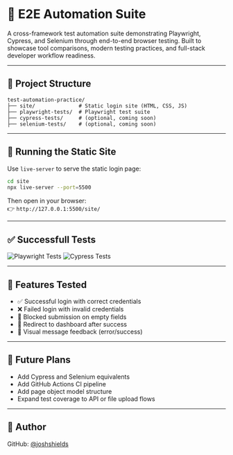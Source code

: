 # 🔧 E2E Automation Suite

A cross-framework test automation suite demonstrating Playwright, Cypress, and Selenium through end-to-end browser testing. Built to showcase tool comparisons, modern testing practices, and full-stack developer workflow readiness.

---

## 📁 Project Structure

```
test-automation-practice/
├── site/              # Static login site (HTML, CSS, JS)
├── playwright-tests/  # Playwright test suite
├── cypress-tests/     # (optional, coming soon)
├── selenium-tests/    # (optional, coming soon)
```

---

## 🚀 Running the Static Site

Use `live-server` to serve the static login page:

```bash
cd site
npx live-server --port=5500
```

Then open in your browser:  
👉 `http://127.0.0.1:5500/site/`

---

## ✅ Successfull Tests
![Playwright Tests](https://github.com/joshshields/e2e-automation-suite/actions/workflows/playwright.yml/badge.svg)
![Cypress Tests](https://github.com/joshshields/e2e-automation-suite/actions/workflows/cypress.yml/badge.svg)

---

## 🔬 Features Tested

- ✅ Successful login with correct credentials
- ❌ Failed login with invalid credentials
- 🛑 Blocked submission on empty fields
- 🔁 Redirect to dashboard after success
- 🧾 Visual message feedback (error/success)

---

## 📌 Future Plans

- Add Cypress and Selenium equivalents
- Add GitHub Actions CI pipeline
- Add page object model structure
- Expand test coverage to API or file upload flows

---

## 👤 Author
GitHub: [@joshshields](https://github.com/joshshields)

